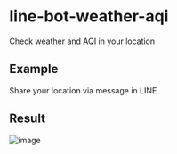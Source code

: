 # line-bot-weather-aqi
Check weather and AQI in your location
## Example 
Share your location via message in LINE

## Result

![image](https://user-images.githubusercontent.com/40622307/132508836-71d35e34-0af5-40da-beae-ff151cdbe451.png)



